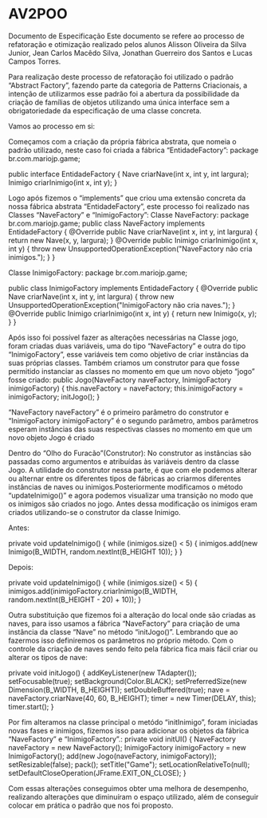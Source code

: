 # AV2POO
Documento de Especificação Este documento se refere ao processo de refatoração e otimização realizado pelos alunos Alisson Oliveira da Silva Junior, Jean Carlos Macêdo Silva, Jonathan Guerreiro dos Santos e Lucas Campos Torres.

Para realização deste processo de refatoração foi utilizado o padrão “Abstract Factory”, fazendo parte da categoria de Patterns Criacionais, a intenção de utilizarmos esse padrão foi a abertura da possibilidade da criação de famílias de objetos utilizando uma única interface sem a obrigatoriedade da especificação de uma classe concreta.

Vamos ao processo em si:

Começamos com a criação da própria fábrica abstrata, que nomeia o padrão utilizado, neste caso foi criada a fábrica “EntidadeFactory”:
package br.com.mariojp.game;

public interface EntidadeFactory { Nave criarNave(int x, int y, int largura); Inimigo criarInimigo(int x, int y); }

Logo após fizemos o “implements” que criou uma extensão concreta da nossa fábrica abstrata “EntidadeFactory”, este processo foi realizado nas Classes “NaveFactory” e “InimigoFactory”:
Classe NaveFactory: package br.com.mariojp.game;
public class NaveFactory implements EntidadeFactory { @Override public Nave criarNave(int x, int y, int largura) { return new Nave(x, y, largura); } @Override public Inimigo criarInimigo(int x, int y) { throw new UnsupportedOperationException("NaveFactory não cria inimigos."); } }

Classe InimigoFactory:
package br.com.mariojp.game;

public class InimigoFactory implements EntidadeFactory { @Override public Nave criarNave(int x, int y, int largura) { throw new UnsupportedOperationException("InimigoFactory não cria naves."); } @Override public Inimigo criarInimigo(int x, int y) { return new Inimigo(x, y); } }

Após isso foi possível fazer as alterações necessárias na Classe jogo, foram criadas duas variáveis, uma do tipo “NaveFactory” e outra do tipo “InimigoFactory”, esse variáveis tem como objetivo de criar instâncias da suas próprias classes. Também criamos um construtor para que fosse permitido instanciar as classes no momento em que um novo objeto “jogo” fosse criado:
public Jogo(NaveFactory naveFactory, InimigoFactory inimigoFactory) { this.naveFactory = naveFactory; this.inimigoFactory = inimigoFactory; initJogo(); }

“NaveFactory naveFactory” é o primeiro parâmetro do construtor e “InimigoFactory inimigoFactory” é o segundo parâmetro, ambos parâmetros esperam instâncias das suas respectivas classes no momento em que um novo objeto Jogo é criado

Dentro do “Olho do Furacão”(Construtor): 
No construtor as instâncias são passadas como argumentos e atribuídas às variáveis dentro da classe Jogo. A utilidade do construtor nessa parte, é que com ele podemos alterar ou alternar entre os diferentes tipos de fábricas ao criarmos diferentes instâncias de naves ou inimigos.Posteriormente modificamos o método “updateInimigo()” e agora podemos visualizar uma transição no modo que os inimigos são criados no jogo. Antes dessa modificação os inimigos eram criados utilizando-se o construtor da classe Inimigo.

Antes: 

private void updateInimigo() { while (inimigos.size() < 5) { inimigos.add(new Inimigo(B_WIDTH, random.nextInt(B_HEIGHT
10)); } }

Depois: 

private void updateInimigo() { while (inimigos.size() < 5) { inimigos.add(inimigoFactory.criarInimigo(B_WIDTH, random.nextInt(B_HEIGHT - 20) + 10)); }

Outra substituição que fizemos foi a alteração do local onde são criadas as naves, para isso usamos a fábrica “NaveFactory” para criação de uma instância da classe “Nave” no método “initJogo()”. Lembrando que ao fazermos isso definiremos os parâmetros no próprio método. Com o controle da criação de naves sendo feito pela fábrica fica mais fácil criar ou alterar os tipos de nave:

private void initJogo() { addKeyListener(new TAdapter()); setFocusable(true); setBackground(Color.BLACK); setPreferredSize(new Dimension(B_WIDTH, B_HEIGHT)); setDoubleBuffered(true); nave = naveFactory.criarNave(40, 60, B_HEIGHT); timer = new Timer(DELAY, this); timer.start(); }

Por fim alteramos na classe principal o metódo “initInimigo”, foram iniciadas novas fases e inimigos, fizemos isso para adicionar os objetos da fábrica “NaveFactory” e “InimigoFactory”.:
private void initUI() { NaveFactory naveFactory = new NaveFactory(); InimigoFactory inimigoFactory = new InimigoFactory(); add(new Jogo(naveFactory, inimigoFactory)); setResizable(false); pack(); setTitle("Game"); setLocationRelativeTo(null); setDefaultCloseOperation(JFrame.EXIT_ON_CLOSE); }

Com essas alterações conseguimos obter uma melhora de desempenho, realizando alterações que diminuíram o espaço utilizado, além de conseguir colocar em prática o padrão que nos foi proposto.
